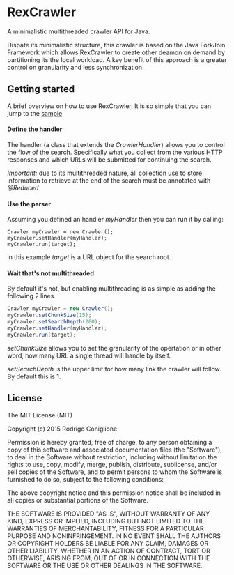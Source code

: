 RexCrawler
==========

A minimalistic multithreaded crawler API for Java.

Dispate its minimalistic structure, this crawler is based on the Java
ForkJoin Framework which allows RexCrawler to create other deamon on demand
by partitioning its the local workload. A key benefit of this approach is a greater
control on granularity and less synchronization.

## Getting started
A brief overview on how to use RexCrawler.
It is so simple that you can jump to the [sample](https://github.com/shake0/RexCrawler/blob/master/src/org/rexcrawler/CrawlerExample.java)

#### Define the handler
The handler (a class that extends the *CrawlerHandler*) allows you to control
the flow of the search. Specifically what you collect from the various HTTP responses
and which URLs will be submitted for continuing the search.

*Important:* due to its multithreaded nature, all collection use to store information
to retrieve at the end of the search must be annotated with *@Reduced*

#### Use the parser
Assuming you defined an handler _myHandler_ then you can run it
by calling:
```
Crawler myCrawler = new Crawler();
myCrawler.setHandler(myHandler);
myCrawler.run(target);
```
in this example _target_ is a URL object for the search root.

#### Wait that's not multithreaded
By default it's not, but enabling multithreading is as simple as
adding the following 2 lines.
```java
Crawler myCrawler = new Crawler();
myCrawler.setChunkSize(15);
myCrawler.setSearchDepth(200);
myCrawler.setHandler(myHandler);
myCrawler.run(target);
```
*setChunkSize* allows you to set the granularity of the opertation
or in other word, how many URL a single thread will handle by itself.

*setSearchDepth* is the upper limit for how many link the crawler will
follow. By default this is 1.

## License

The MIT License (MIT)

Copyright (c) 2015 Rodrigo Coniglione

Permission is hereby granted, free of charge, to any person obtaining a copy
of this software and associated documentation files (the "Software"), to deal
in the Software without restriction, including without limitation the rights
to use, copy, modify, merge, publish, distribute, sublicense, and/or sell
copies of the Software, and to permit persons to whom the Software is
furnished to do so, subject to the following conditions:

The above copyright notice and this permission notice shall be included in all
copies or substantial portions of the Software.

THE SOFTWARE IS PROVIDED "AS IS", WITHOUT WARRANTY OF ANY KIND, EXPRESS OR
IMPLIED, INCLUDING BUT NOT LIMITED TO THE WARRANTIES OF MERCHANTABILITY,
FITNESS FOR A PARTICULAR PURPOSE AND NONINFRINGEMENT. IN NO EVENT SHALL THE
AUTHORS OR COPYRIGHT HOLDERS BE LIABLE FOR ANY CLAIM, DAMAGES OR OTHER
LIABILITY, WHETHER IN AN ACTION OF CONTRACT, TORT OR OTHERWISE, ARISING FROM,
OUT OF OR IN CONNECTION WITH THE SOFTWARE OR THE USE OR OTHER DEALINGS IN THE
SOFTWARE.
